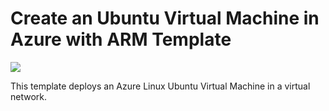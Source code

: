 # Create an Ubuntu Virtual Machine in Azure with ARM Template

<a href="https://portal.azure.com/#create/Microsoft.Template/uri/https%3A%2F%2Fraw.githubusercontent.com%2Fshemachristophe%2Fiac-templates%2Fmain%2Farm-create-azure-linux-vm%2Fazuredeploy.json" target="_blank">
  <img src="https://aka.ms/deploytoazurebutton"/>
</a>

This template deploys an Azure Linux Ubuntu Virtual Machine in a virtual network.
